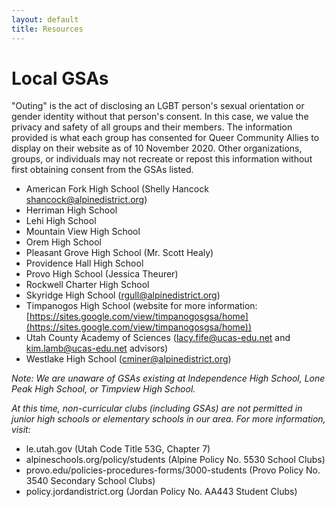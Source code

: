 ```yaml
---
layout: default
title: Resources
---
```


# Local GSAs 
"Outing" is the act of disclosing an LGBT person's sexual orientation or gender identity without that person's consent. In this case, we value the privacy and safety of all groups and their members. The information provided is what each group has consented for Queer Community Allies to display on their website as of 10 November 2020. Other organizations, groups, or individuals may not recreate or repost this information without first obtaining consent from the GSAs listed. 

- American Fork High School (Shelly Hancock shancock@alpinedistrict.org) 
- Herriman High School
- Lehi High School
- Mountain View High School
- Orem High School
- Pleasant Grove High School (Mr. Scott Healy) 
- Providence Hall High School 
- Provo High School (Jessica Theurer) 
- Rockwell Charter High School 
- Skyridge High School (rgull@alpinedistrict.org) 
- Timpanogos High School (website for more information: [https://sites.google.com/view/timpanogosgsa/home](https://sites.google.com/view/timpanogosgsa/home))
- Utah County Academy of Sciences (lacy.fife@ucas-edu.net and kim.lamb@ucas-edu.net advisors)
- Westlake High School (cminer@alpinedistrict.org)

*Note: We are unaware of GSAs existing at Independence High School, Lone Peak High School, or Timpview High School.* 

*At this time, non-curricular clubs (including GSAs) are not permitted in junior high schools or elementary schools in our area. For more information, visit:* 
- le.utah.gov (Utah Code Title 53G, Chapter 7)
- alpineschools.org/policy/students (Alpine Policy No. 5530 School Clubs)
- provo.edu/policies-procedures-forms/3000-students (Provo Policy No. 3540 Secondary School Clubs)
- policy.jordandistrict.org (Jordan Policy No. AA443 Student Clubs)
